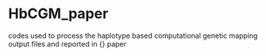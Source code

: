 # HbCGM_paper
codes used to process the haplotype based computational genetic mapping output files and reported in {} paper
